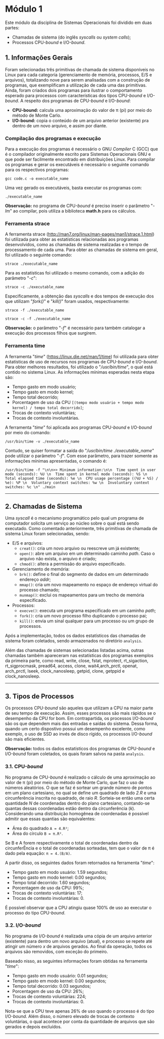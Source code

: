 # Módulo 1

Este módulo da disciplina de Sistemas Operacionais foi dividido em duas partes:
- Chamadas de sistema (do inglês *syscalls* ou *system calls*);
- Processos CPU-*bound* e I/O-*bound*.

## 1. Informações Gerais

Foram selecionadas três primitivas de chamada de sistema disponíveis no Linux para cada categoria (gerenciamento de memória, processos, E/S e arquivos), totalizando nove para serem analisadas com a construção de programas, que exemplificam a utilização de cada uma das primitivas.
Ainda, foram criados dois programas para ilustrar o comportamento esperado para processos com características dos tipos CPU-*bound* e I/O-*bound*. A respeito dos programas de CPU-*bound* e I/O-*bound*:

- **CPU-bound:** calcula uma aproximação do valor de π (pi) por meio do método de Monte Carlo.
- **I/O-bound:** copia o conteúdo de um arquivo anterior (existente) pra dentro de um novo arquivo, e assim por diante.


### Compilação dos programas e execução

Para a execução dos programas é necessário o GNU *Compiler* C (GCC) que é o compilador originalmente escrito para Sistemas Operacionais GNU e que pode ser facilmente encontrado em distribuições Linux. 
Para compilar os programas e gerar os executáveis é necessário o seguinte comando para os respectivos programas:
```
gcc code.c -o executable_name
```
Uma vez gerado os executáveis, basta executar os programas com:
```
./executable_name
```

**Observação:** no programa de CPU-*bound* é preciso inserir o parâmetro "_-lm_" ao compilar, pois utiliza a biblioteca **math.h** para os cálculos.


### Ferramenta strace

A ferramenta strace (http://man7.org/linux/man-pages/man1/strace.1.html) foi utilizada para obter as estatísticas relacionadas aos programas desenvolvidos, como as chamadas de sistema realizadas e o tempo de processamento de cada uma. Para obter as chamadas de sistema em geral, foi utilizado o seguinte comando:
```
strace ./executable_name
```
Para as estatísticas foi utilizado o mesmo comando, com a adição do parâmetro "_-c_":

```
strace -c ./executable_name
```

Especificamente, a obtenção das *syscalls* e dos tempos de execução dos que utilizam "_fork()_" e "_kill()_" foram usados, respectivamente:

```
strace -f ./executable_name
```
```
strace -c -f ./executable_name
```

**Observação:** o parâmetro "_-f_" é necessário para também catalogar a execução dos processos filhos que surgirem.


### Ferramenta time

A ferramenta "_time_" (https://linux.die.net/man/1/time) foi utilizada para obter estatísticas de uso de recursos nos programas de CPU-*bound* e I/O-*bound*.
Para obter melhores resultados, foi utilizado o "_/usr/bin/time_", o qual está contido no sistema Linux. As informações mínimas esperadas nesta etapa são:

 - Tempo gasto em modo usuário;
 - Tempo gasto em modo kernel;
 - Tempo total decorrido;
 - Porcentagem de uso da CPU ```[(tempo modo usuário + tempo modo kernel) / tempo total decorrido]```; 
 - Trocas de contexto voluntárias;
 - Trocas de contexto involuntárias.

A ferramenta "_time_" foi aplicada aos programas CPU-*bound* e I/O-*bound* por meio do comando:
```
/usr/bin/time -v ./executable_name
```
Contudo, se quiser formatar a saída do "_/usr/bin/time ./executable_name_" pode utilizar o parâmetro "_-f_".
Com esse parâmetro, para trazer somente as informações mínimas apresentadas, o comando é:
```
/usr/bin/time -f "\n\n>> Minimum information:\n\n  Time spent in user mode (seconds): %U \n  Time spent in kernel mode (seconds): %S \n  Total elapsed time (seconds): %e \n  CPU usage percentage ((%U + %S) / %e): %P \n  Voluntary context switches: %w \n  Involuntary context switches: %c \n" ./main
```

-----


## 2. Chamadas de Sistema

Uma *syscall* é o mecanismo programático pelo qual um programa de computador solicita um serviço ao núcleo sobre o qual está sendo executado. Como comentado anteriormente, três primitivas de chamada de sistema Linux foram selecionadas, sendo:

- E/S e arquivos: 
    - ```creat()```: cria um novo arquivo ou reescreve um já existente; 
    - ```open()```: abre um arquivo em um determinado caminho _path_. Caso o arquivo não exista, o arquivo é criado;
    - ```chmod()```: altera a permissão do arquivo especificado.
- Gerenciamento de memória:
    - ```brk()```: define o final do segmento de dados em um determinado endereço _addr_;
    - ```mmap()```: cria um novo mapeamento no espaço de endereço virtual do processo chamado;
    - ```munmap()```: exclui os mapeamentos para um trecho de memória especificado.
- Processos:
    - ```execve()```: executa um programa especificado em um caminho _path_;
    - ```fork()```: cria um novo processo filho duplicando o processo pai;
    - ```kill()```: envia um sinal qualquer para um processo ou um grupo de processos.

Após a implementação, todos os dados estatísticos das chamadas de sistema foram coletados, sendo armazenados no diretório ```analysis```.

Além das chamadas de sistemas selecionadas listadas acima, outras chamadas também apareceram nas estatísticas dos programas exemplos da primeira parte, como read, write, close, fstat, mprotect, rt_sigaction, rt_sigprocmask, pread64, access, clone, wait4,arch_prctl, openat, arch_prctl, lseek, clock_nanosleep, getpid, clone, getppid e clock_nanosleep.

-----


## 3. Tipos de Processos

Os processos CPU-*bound* são aqueles que utilizam a CPU na maior parte de seu tempo de execução. Assim, esses processos são mais rápidos se o desempenho da CPU for bom. Em contrapartida, os processos I/O-*bound* são os que dependem mais das entradas e saídas do sistema. Dessa forma, quando um certo dispostivo possui um desempenho excelente, como exemplo, o uso de SSD ao invés de disco rígido, os processos I/O-*bound* são mais eficientes.  

**Observação:** todos os dados estatísticos dos programas de CPU-*bound* e I/O-*bound* foram coletados, os quais foram salvos na pasta ```analysis```.

### 3.1. CPU-*bound*

No programa de CPU-*bound* é realizado o cálculo de uma aproximação ao valor de π (pi) por meio do método de Monte Carlo, que faz o uso de números aleatórios. O que se faz é sortear um grande número de pontos em um plano cartesiano, no qual se define um quadrado de lado _2.R_ e uma circunferência inscrita no quadrado, de raio _R_. Sorteia-se então uma certa quantidade _N_ de coordenadas dentro do plano cartesiano, contando-se quantas dessas coordenadas estão dentro da circunferência (_k_). Considerando uma distribuição homogênea de coordenadas é possível admitir que essas quantias são equivalentes:

- Área do quadrado ```A = 4.R²```;
- Área do círculo ```B = π.R²```.

Se B e A forem respectivamente o total de coordenadas dentro da circunferÊncia e o total de coordenadas sorteadas, tem que o valor de π é dado pela equação: ```π = 4.(B/A)```.

A partir disso, os seguintes dados foram retornados na ferramenta "_time_":

 - Tempo gasto em modo usuário: 1.59 segundos;
 - Tempo gasto em modo kernel: 0.00 segundos;
 - Tempo total decorrido: 1.60 segundos;
 - Porcentagem de uso da CPU: 99%; 
 - Trocas de contexto voluntárias: 17;
 - Trocas de contexto involuntárias: 0.

É possível observar que a CPU atingiu quase 100% de uso ao executar o processo do tipo CPU-*bound*.

### 3.2. I/O-*bound*

No programa de I/O-*bound* é realizada uma cópia de um arquivo anterior (existente) para dentro um novo arquivo (atual), e processo se repete até atingir um número _x_ de arquivos gerados. Ao final da operação, todos os arquivos são removidos, com exceção do primeiro.

Baseado nisso, as seguintes informações foram obtidas na ferramenta "_time_":

 - Tempo gasto em modo usuário: 0.01 segundos;
 - Tempo gasto em modo kernel: 0.00 segundos;
 - Tempo total decorrido: 0.03 segundos;
 - Porcentagem de uso da CPU: 26%; 
 - Trocas de contexto voluntárias: 224;
 - Trocas de contexto involuntárias: 0.

Nota-se que a CPU teve apenas 26% de uso quando o processo é do tipo I/O-*bound*. Além disso, o número elevado de trocas de contexto voluntárias, o qual acontece por conta da quantidade de arquivos que são gerados e depois excluídos.

-----
